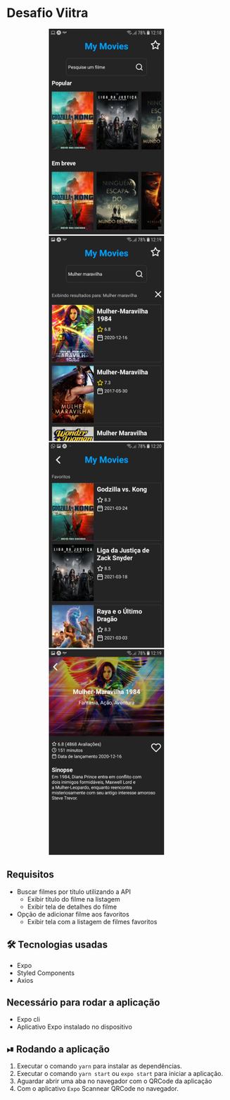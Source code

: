 # Desafio Viitra

<div align="center">
  <img src="./assets/Home.jpeg" width="262" style="margin-right: 50px"/>
  <img src="./assets/Search.jpeg" width="262" style="margin-right: 50px"/>
  <img src="./assets/Favorites.jpeg" width="262" style="margin-right: 50px"/>
  <img src="./assets/Details.jpeg" width="262" style="margin-right: 50px"/>
</div>

## Requisitos

- Buscar filmes por título utilizando a API
  - Exibir título do filme na listagem
  - Exibir tela de detalhes do filme
- Opção de adicionar filme aos favoritos
  - Exibir tela com a listagem de filmes favoritos

## 🛠 Tecnologias usadas

- Expo
- Styled Components
- Axios

## Necessário para rodar a aplicação

- Expo cli
- Aplicativo Expo instalado no dispositivo

## ⏯ Rodando a aplicação

1. Executar o comando `yarn` para instalar as dependências.
2. Executar o comando `yarn start` ou `expo start` para iniciar a aplicação.
3. Aguardar abrir uma aba no navegador com o QRCode da aplicação
4. Com o aplicativo `Expo` Scannear QRCode no navegador.
